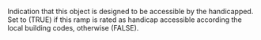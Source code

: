 ﻿Indication that this object is designed to be accessible by the handicapped. 
Set to (TRUE) if this ramp is rated as handicap accessible  according the local building codes, otherwise (FALSE).
